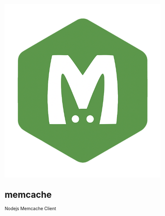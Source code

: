 <img src="./site/memcache_logo.png" alt="Memcache Logo" align="center">

# memcache
Nodejs Memcache Client
